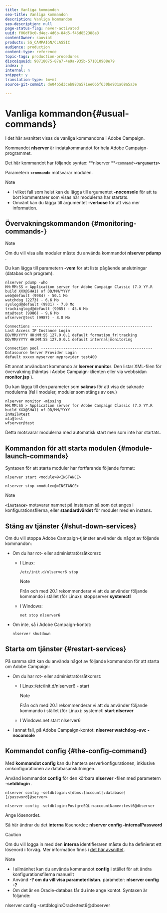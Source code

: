 ```yaml
---
title: Vanliga kommandon
seo-title: Vanliga kommandon
description: Vanliga kommandon
seo-description: null
page-status-flag: never-activated
uuid: f06df8c0-d4ec-4d6b-84d5-f46d852388a3
contentOwner: sauviat
products: SG_CAMPAIGN/CLASSIC
audience: production
content-type: reference
topic-tags: production-procedures
discoiquuid: 90718075-87a7-4e9a-935b-571010908e79
index: y
internal: n
snippet: y
translation-type: tm+mt
source-git-commit: de04b5d3ceb883a571ee665f630be931a68a5a3e

---
```



# Vanliga kommandon{#usual-commands}

I det här avsnittet visas de vanliga kommandona i Adobe Campaign.

Kommandot **nlserver** är indatakommandot för hela Adobe Campaign-programmet.

Det här kommandot har följande syntax: **nlserver **`<command>`****`<arguments>`****

Parametern **`<command>`** motsvarar modulen.

>[!NOTE]
>
>* I vilket fall som helst kan du lägga till argumentet **-noconsole** för att ta bort kommentarer som visas när modulerna har startats.
>* Omvänt kan du lägga till argumentet **-verbose** för att visa mer information.
>



## Övervakningskommandon {#monitoring-commands-}

>[!NOTE]
>
>Om du vill visa alla moduler måste du använda kommandot **nlserver pdump** .

Du kan lägga till parametern **-vem** för att lista pågående anslutningar (databas och program).

```
nlserver pdump -who
HH:MM:SS > Application server for Adobe Campaign Classic (7.X YY.R build XXX@SHA1) of DD/MM/YYYY
web@default (9984) - 50.1 Mo
watchdog (2273) - 6.6 Mo
syslogd@default (9931) - 7.0 Mo
trackinglogd@default (9985) - 45.6 Mo
mta@test (9986) - 9.6 Mo
wfserver@test (9987) - 8.8 Mo

Connections ------------------------------------------------------
Last Access IP Instance Login 
DD/MM/YYYY HH:MM:SS 127.0.0.1 default formation_fr|tracking
DD/MM/YYYY HH:MM:SS 127.0.0.1 default internal|monitoring

Connection pool --------------------------------------------------
Datasource Server Provider Login 
default xxxxx myserver myprovider test400
```

Ett annat användbart kommando är **lserver monitor**. Den listar XML-filen för övervakning (hämtas i Adobe Campaign-klienten eller via webbsidan **monitor.jsp** ).

Du kan lägga till den parameter som **saknas** för att visa de saknade modulerna (fel i moduler, moduler som stängs av osv.)

```
nlserver monitor -missing
HH:MM:SS > Application server for Adobe Campaign Classic (7.X YY.R build XXX@SHA1) of DD/MM/YYYY
inMail@test
mta@test
wfserver@test
```

Detta motsvarar modulerna med automatisk start men som inte har startats.

## Kommandon för att starta modulen {#module-launch-commands}

Syntaxen för att starta moduler har fortfarande följande format:

```
nlserver start <module>@<INSTANCE>
```

```
nlserver stop <module>@<INSTANCE>
```

>[!NOTE]
>
>**`<instance>`** motsvarar namnet på instansen så som det anges i konfigurationsfilerna, eller **standardvärdet** för moduler med en instans.

## Stäng av tjänster {#shut-down-services}

Om du vill stoppa Adobe Campaign-tjänster använder du något av följande kommandon:

* Om du har rot- eller administratörsåtkomst:

   * I Linux:

      ```
      /etc/init.d/nlserver6 stop
      ```

      >[!NOTE]
      >
      >Från och med 20.1 rekommenderar vi att du använder följande kommando i stället (för Linux): stoppserver **systemctl**

   * I Windows:

      ```
      net stop nlserver6
      ```

* Om inte, så i Adobe Campaign-kontot:

   ```
   nlserver shutdown 
   ```

## Starta om tjänster {#restart-services}

På samma sätt kan du använda något av följande kommandon för att starta om Adobe Campaign:

* Om du har rot- eller administratörsåtkomst:

   * I Linux:/etc/init.d/nlserver6 - start

      >[!NOTE]
      >
      >Från och med 20.1 rekommenderar vi att du använder följande kommando i stället (för Linux): systemctl **start nlserver**

   * I Windows:net start nlserver6

* I annat fall, på Adobe Campaign-kontot: **nlserver watchdog -svc -noconsole**

## Kommandot config {#the-config-command}

Med **kommandot config** kan du hantera serverkonfigurationen, inklusive omkonfigurationen av databasanslutningen.

Använd kommandot **config** för den körbara **nlserver** -filen med parametern **-setdblogin** .

```
nlserver config -setdblogin:<[dbms:]account[:database][/password]@server>
```

```
nlserver config -setdblogin:PostgreSQL:<accountName>:test6@dbserver
```

Ange lösenordet.

Så här ändrar du det **interna** lösenordet: **nlserver config -internalPassword**

>[!CAUTION]
>
>Om du vill logga in med den **interna** identifieraren måste du ha definierat ett lösenord i förväg. Mer information finns i [det här avsnittet](../../installation/using/campaign-server-configuration.md#internal-identifier).

>[!NOTE]
>
>* I allmänhet kan du använda kommandot **config** i stället för att ändra konfigurationsfilerna manuellt
>* Använd **-? om du vill visa parameterlistan.** parameter: **nlserver config -?**
>* Om det är en Oracle-databas får du inte ange kontot. Syntaxen är följande:
>
>  
nlserver config -setdblogin:Oracle:test6@dbserver


